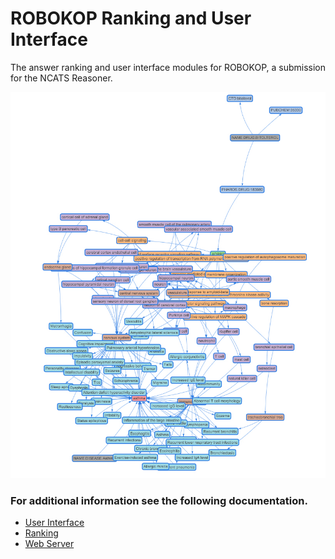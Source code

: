 # ROBOKOP Ranking and User Interface

The answer ranking and user interface modules for ROBOKOP, a submission for the NCATS Reasoner.

![Example Knowledge graph](./cover.png?raw=true)

### For additional information see the following documentation.
* [User Interface](./doc/ui/ui_doc.md)
* [Ranking](./doc/ranking/ranking_doc.md)
* [Web Server](./doc/webserver/webserver_doc.md )
